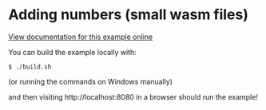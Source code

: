 # Adding numbers (small wasm files)

[View documentation for this example online][dox]

[dox]: https://rustwasm.github.io/wasm-bindgen/examples/add.html

You can build the example locally with:

```
$ ./build.sh
```

(or running the commands on Windows manually)

and then visiting http://localhost:8080 in a browser should run the example!
